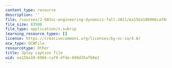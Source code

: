 ```yaml
---
content_type: resource
description: ''
file: /courses/2-003sc-engineering-dynamics-fall-2011/ea15ba106966caf8dfde698d35af68e2_63sIgMvBuEQ.srt
file_size: 83580
file_type: application/x-subrip
learning_resource_types: []
license: https://creativecommons.org/licenses/by-nc-sa/4.0/
ocw_type: OCWFile
resourcetype: Other
title: 3play caption file
uid: ea15ba10-6966-caf8-dfde-698d35af68e2
---
```


